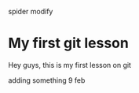 spider modify
# My first git lesson

Hey guys, this is my first lesson on git

adding something 9 feb
